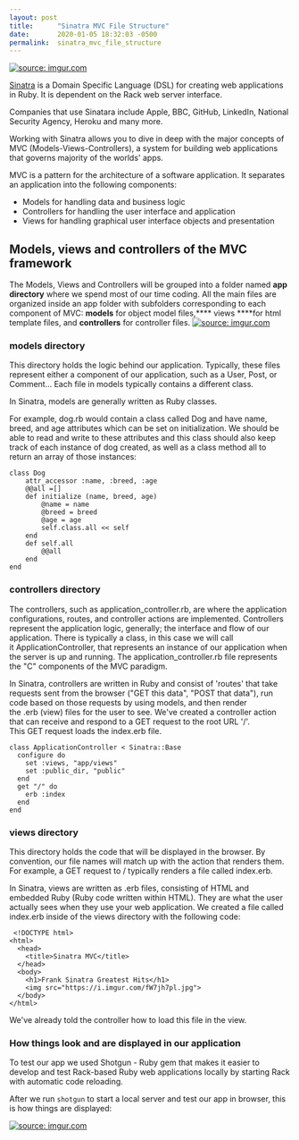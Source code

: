 ```yaml
---
layout: post
title:      "Sinatra MVC File Structure"
date:       2020-01-05 18:32:03 -0500
permalink:  sinatra_mvc_file_structure
---
```



<a href="https://imgur.com/YGB8RXM"><img src="https://i.imgur.com/YGB8RXMl.png" title="source: imgur.com" /></a>

[Sinatra](http://sinatrarb.com/) is a Domain Specific Language (DSL) for creating web applications in Ruby. It is dependent on the Rack web server interface. 

Companies that use Sinatara include Apple, BBC, GitHub, LinkedIn, National Security Agency, Heroku and many more.

Working with Sinatra allows you to dive in deep with the major concepts of MVC (Models-Views-Controllers), a system for building web applications that governs majority of the worlds' apps. 

MVC is a pattern for the architecture of a software application. It separates an application into the following components:
* Models for handling data and business logic
* Controllers for handling the user interface and application
* Views for handling graphical user interface objects and presentation

## Models, views and controllers of the MVC framework
The Models, Views and Controllers will be grouped into a folder named **app directory** where we spend most of our time coding. All the main files are organized inside an app folder with subfolders corresponding to each component of MVC: **models** for object model files,****  views  ****for html template files, and **controllers** for controller files.
<a href="https://imgur.com/3Vnt72p"><img src="https://i.imgur.com/3Vnt72pl.png" title="source: imgur.com" /></a>
### models directory
This directory holds the logic behind our application. Typically, these files represent either a component of our application, such as a User, Post, or Comment... Each file in models typically contains a different class. 

In Sinatra, models are generally written as Ruby classes. 

For example, dog.rb would contain a class called Dog and have name, breed, and age attributes which can be set on initialization. We should be able to read and write to these attributes and this class should also keep track of each instance of dog created, as well as a class method all to return an array of those instances: 
```
class Dog
    attr_accessor :name, :breed, :age
    @@all =[]
    def initialize (name, breed, age)
        @name = name
        @breed = breed
        @age = age
        self.class.all << self
    end
    def self.all
        @@all
    end  
end
```
### controllers directory
The controllers, such as application_controller.rb, are where the application configurations, routes, and controller actions are implemented. Controllers represent the application logic, generally; the interface and flow of our application. There is typically a class, in this case we will call it ApplicationController, that represents an instance of our application when the server is up and running. The application_controller.rb file represents the "C" components of the MVC paradigm.

In Sinatra, controllers are written in Ruby and consist of 'routes' that take requests sent from the browser ("GET this data", "POST that data"), run code based on those requests by using models, and then render the .erb (view) files for the user to see. We've created a controller action that can receive and respond to a GET request to the root URL '/'. This GET request loads the index.erb file.
```
class ApplicationController < Sinatra::Base
  configure do
  	set :views, "app/views"
  	set :public_dir, "public"
  end
  get "/" do
  	erb :index
  end
end

```
### views directory
This directory holds the code that will be displayed in the browser. By convention, our file names will match up with the action that renders them. For example, a GET request to / typically renders a file called index.erb.

In Sinatra, views are written as .erb files, consisting of HTML and embedded Ruby (Ruby code written within HTML). They are what the user actually sees when they use your web application. We created a file called index.erb inside of the views directory with the following code: 
```
 <!DOCTYPE html>
<html>
  <head>
    <title>Sinatra MVC</title>
  </head>
  <body>
    <h1>Frank Sinatra Greatest Hits</h1>
    <img src="https://i.imgur.com/fW7jh7pl.jpg">
  </body>
</html>
 ```

We've already told the controller how to load this file in the view. 
### How things look and are displayed in our application
To test our app we used Shotgun - Ruby gem that makes it easier to develop and test Rack-based Ruby web applications locally by starting Rack with automatic code reloading. 

After we run `shotgun` to start a local server and test our app in browser, this is how things are displayed: 


<a href="https://imgur.com/tAlg29y"><img src="https://i.imgur.com/tAlg29yl.png" title="source: imgur.com" /></a>

